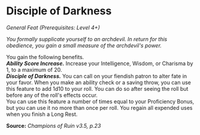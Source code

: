 # Disciple of Darkness
*General Feat (Prerequisites: Level 4+)*

*You formally supplicate yourself to an archdevil. In return for this obedience, you gain a small measure of the archdevil's power.*

You gain the following benefits.    
***Ability Score Increase.*** Increase your Intelligence, Wisdom, or Charisma by 1, to a maximum of 20.  
***Disciple of Darkness.*** You can call on your fiendish patron to alter fate in your favor. When you make an ability check or a saving throw, you can use this feature to add 1d10 to your roll. You can do so after seeing the roll but before any of the roll's effects occur.  
You can use this feature a number of times equal to your Proficiency Bonus, but you can use it no more than once per roll. You regain all expended uses when you finish a Long Rest.



**Source:** *Champions of Ruin v3.5, p.23*